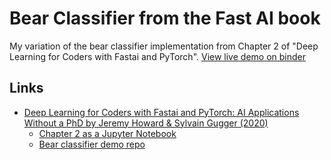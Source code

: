 # Bear Classifier from the Fast AI book

My variation of the bear classifier implementation from Chapter 2 of "Deep Learning for Coders with Fastai and PyTorch". [View live demo on binder](https://mybinder.org/v2/gh/rigdern/fast-ai-bear-classifier/main?labpath=voila%2Frender%2Fpredictor%2Fbear_classifier_predictor.ipynb)

## Links
- [Deep Learning for Coders with Fastai and PyTorch: AI Applications Without a PhD by Jeremy Howard & Sylvain Gugger (2020)](https://www.amazon.com/Deep-Learning-Coders-fastai-PyTorch/dp/1492045527)
  - [Chapter 2 as a Jupyter Notebook](https://github.com/fastai/fastbook/blob/823b69e00aa1e1c1a45fe88bd346f11e8f89c1ff/02_production.ipynb)
  - [Bear classifier demo repo](https://github.com/fastai/bear_voila)